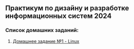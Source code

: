## Практикум по дизайну и разработке информационных систем 2024


### Список домашних заданий:

1. [Домашнее задание №1 - Linux](./HW_1_Linux/README.md)